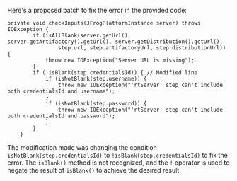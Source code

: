 Here's a proposed patch to fix the error in the provided code:
```
private void checkInputs(JFrogPlatformInstance server) throws IOException {
        if (isAllBlank(server.getUrl(), server.getArtifactory().getUrl(), server.getDistribution().getUrl(),
                step.url, step.artifactoryUrl, step.distributionUrl)) {
            throw new IOException("Server URL is missing");
        }
        if (!isBlank(step.credentialsId)) { // Modified line
            if (isNotBlank(step.username)) {
                throw new IOException("'rtServer' step can't include both credentialsId and username");
            }
            if (isNotBlank(step.password)) {
                throw new IOException("'rtServer' step can't include both credentialsId and password");
            }
        }
    }
```
The modification made was changing the condition `isNotBlank(step.credentialsId)` to `!isBlank(step.credentialsId)` to fix the error.
The `isBlank()` method is not recognized, and the `!` operator is used to negate the result of `isBlank()` to achieve the desired result.